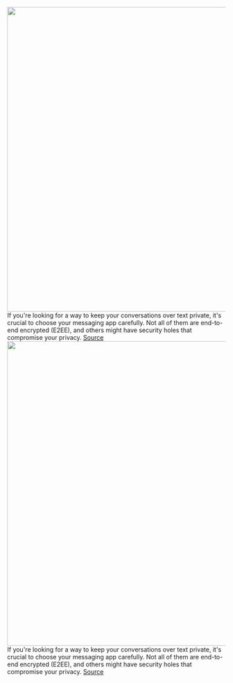 <img src='https://cdn.vox-cdn.com/thumbor/P3Us-YRUIJWOf5iB8CCapXTYve0=/0x0:2040x1360/1200x800/filters:focal(857x517:1183x843)/cdn.vox-cdn.com/uploads/chorus_image/image/71033046/acastro_170629_1777_0008.0.jpg' width='700px' /><br/>
If you're looking for a way to keep your conversations over text private, it's crucial to choose your messaging app carefully. Not all of them are end-to-end encrypted (E2EE), and others might have security holes that compromise your privacy.
<a href='https://www.theverge.com/23186209/best-secure-messaging-apps-end-to-end-encryption-e2ee'> Source <a/><img src='https://cdn.vox-cdn.com/thumbor/P3Us-YRUIJWOf5iB8CCapXTYve0=/0x0:2040x1360/1200x800/filters:focal(857x517:1183x843)/cdn.vox-cdn.com/uploads/chorus_image/image/71033046/acastro_170629_1777_0008.0.jpg' width='700px' /><br/>
If you're looking for a way to keep your conversations over text private, it's crucial to choose your messaging app carefully. Not all of them are end-to-end encrypted (E2EE), and others might have security holes that compromise your privacy.
<a href='https://www.theverge.com/23186209/best-secure-messaging-apps-end-to-end-encryption-e2ee'> Source <a/>